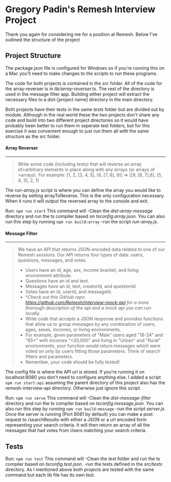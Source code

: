 # Gregory Padin's Remesh Interview Project

Thank you again for considering me for a position at Remesh. Below I've outlined the structure of the project 

## Project Structure

The package.json file is configured for Windows so if you're running this on a Mac 
you'll need to make changes to the scripts to run these programs.

The code for both projects is contained in the _src_ folder. All of the code for the array-reverser is in _lib/array-reverser.ts_. 
The rest of the directory is used in the message filter app. Building either project will extract the necessary 
files to a dist-[project name] directory in the main directory.

Both projects have their tests in the same _tests_ folder but are divided out by module. 
Although in the real world these the two projects don't share any code and build into two different project directories 
so it would have probably been better to run them in seperate test folders, but for this exercise it was convenient enough 
to just run them all with the same structure as the _src_ folder. 


#### Array Reverser
___
>Write some code (including tests) that will reverse an array of>arbitrary elements
>in place along with any arrays (or  arrays of >arrays). 
>For example: [1, 2, [3, 4, 5], [6, [7, 8], 9]] => [[9, [8, 7],6], [5, 4, 3], 2, 1]

The _run-array.js_ script is where you can define the array you would like to reverse by setting arrayToReverse. 
This is the only configuration necessary. When it runs it will output the reversed array to the console and exit. 

Run: `npm run start`
This command will 
    -Clean the _dist-array-message_ directory and run the ts compiler based on _tsconfig.array.json_.
     You can also run this step by running `npm run build:array`
    -run the script _run-array.js_. 

 
#### Message Filter
___
>We have an API that returns JSON-encoded data related to one of our
>Remesh sessions. Our API returns four types of data: users, questions,
>messages, and votes.
>   - Users have an id, age, sex, income bracket, and living environment
>   attribute.
>   - Questions have an id and text.
>   - Messages have an id, text, creatorId, and questionId.
>   - Votes have an id, userId, and messageId.
>- **Check out **this GitHub repo*
><https://github.com/Remesh/interview-mock-api>* for a more thorough
>description of the api and a mock api you can run locally.*
>- Write code that accepts a JSON response and provides functions that
>allow us to group messages by any combination of users, ages, sexes,
>incomes, or living environments.
>- For example, given parameters of "Male" users aged "18-24" and "65+"
>with incomes "<20,000" and living in "Urban" and "Rural" environments,
>your function would return messages which were voted on only by users
>fitting those parameters. Think of search filters and parameters.
>- Remember, your code should be fully tested!


The config file is where the API url is stored. If you're running it on localhost:8080 
you don't need to configure anything else. I added a script `npm run start:api` assuming 
the parent directory of this project also has the remesh-interview-api directory. 
Otherwise just ignore this script. 

Run: `npm run serve`
This command will 
    -Clean the _dist-message-filter_ directory and run the ts compiler based on _tsconfig.message.json_. 
    You can also run this step by running `npm run build:message`
    -run the script _server.js_. 
Once the server is running (Port 8081 by default) you can make a post request to /searchResults 
with either a JSON or a url encoded form representing your search criteria. It will then return an array of all
the messages that had votes from Users matching your search criteria. 

## Tests

Run: `npm run test`
This command will 
    -Clean the _test_ folder and run the ts compiler based on _tsconfig.test.json_. 
    -run the tests defined in the _src/tests_ directory. 
As I mentioned above both projects are tested with the same command but each lib file has its own test.
